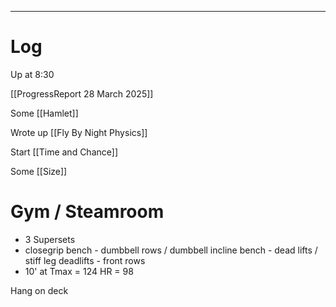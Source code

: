 

---

# Log

Up at 8:30

[[ProgressReport 28 March 2025]]

Some [[Hamlet]]

Wrote up [[Fly By Night Physics]]

Start [[Time and Chance]]

Some [[Size]]

# Gym / Steamroom
- 3 Supersets
- closegrip bench - dumbbell rows / dumbbell incline bench - dead lifts / stiff leg deadlifts - front rows
- 10' at Tmax = 124 HR = 98

Hang on deck